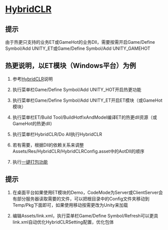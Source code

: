 # [HybridCLR](https://github.com/focus-creative-games/hybridclr)

## 提示
由于热更只支持的业务ET或GameHot的业务Dll，需要按需开启Game/Define Symbol/Add UNITY_ET或Game/Define Symbol/Add UNITY_GAMEHOT

## 热更说明，以ET模块（Windows平台）为例

1. 参考[HybridCLR](https://github.com/focus-creative-games/hybridclr)说明

2. 执行菜单栏Game/Define Symbol/Add UNITY_HOT开启热更功能

3. 执行菜单栏Game/Define Symbol/Add UNITY_ET开启ET模块（或GameHot模块）

4. 执行菜单栏ET/Build Tool/BuildHotfixAndModel编译ET的热更dll资源（或GameHot的热更dll）

5. 执行菜单栏HybridCLR/Do All执行HybridCLR

6. 若有需要，根据Dll的依赖关系来调整Assets/Res/HybridCLR/HybridCLRConfig.asset中的AotDll的顺序

7. 执行[一键打包功能](../Book/%E4%B8%80%E9%94%AE%E6%89%93%E5%8C%85.md)

## 提示
1. 在桌面平台如果使用ET模块的Demo，CodeMode为Server或ClientServer会有部分服务器读取需要的文件，可以把根目录中的Config文件夹移动到Temp/Pkg下面即可，如果使用移动按需更改为Unity来加载

2. 编辑Assets/link.xml，执行菜单栏Game/Define Symbol/Refresh可以更具link.xml自动优化HybridCLRSetting配置，优化包体